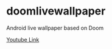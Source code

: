 # doomlivewallpaper
Android live wallpaper based on Doom

[Youtube Link](https://www.youtube.com/watch?v=XWYs5DDLTbs)
